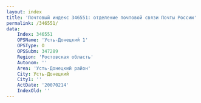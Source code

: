 ```yaml
---
layout: index
title: 'Почтовый индекс 346551: отделение почтовой связи Почты России'
permalink: /346551/
data:
    Index: 346551
    OPSName: 'Усть-Донецкий 1'
    OPSType: О
    OPSSubm: 347289
    Region: 'Ростовская область'
    Autonom: ''
    Area: 'Усть-Донецкий район'
    City: Усть-Донецкий
    City1: ''
    ActDate: '20070214'
    IndexOld: ''
---
```

